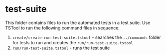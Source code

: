 # test-suite #

This folder contains files to run the automated tests in a test suite.
Use TSTool to run the following command files in sequence:

1.  `create/create-run-test-suite.tstool` - searches the `../commands` folder for tests to run and
    creates the `run/run-test-suite.tstool`
2.  `run/run-test-suite.tstool` - runs the test suite
